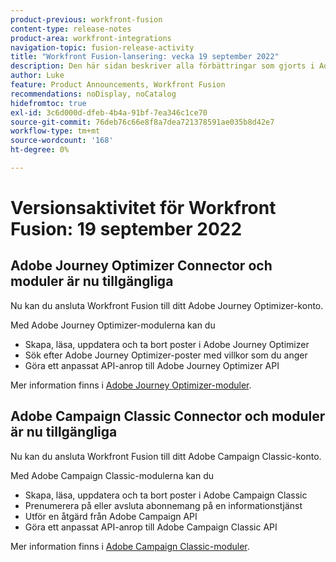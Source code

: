 ```yaml
---
product-previous: workfront-fusion
content-type: release-notes
product-area: workfront-integrations
navigation-topic: fusion-release-activity
title: "Workfront Fusion-lansering: vecka 19 september 2022"
description: Den här sidan beskriver alla förbättringar som gjorts i Adobe Workfront Fusion den 19 september 2022.
author: Luke
feature: Product Announcements, Workfront Fusion
recommendations: noDisplay, noCatalog
hidefromtoc: true
exl-id: 3c6d000d-dfeb-4b4a-91bf-7ea346c1ce70
source-git-commit: 76deb76c66e8f8a7dea721378591ae035b8d42e7
workflow-type: tm+mt
source-wordcount: '168'
ht-degree: 0%

---
```


# Versionsaktivitet för Workfront Fusion: 19 september 2022

## Adobe Journey Optimizer Connector och moduler är nu tillgängliga

Nu kan du ansluta Workfront Fusion till ditt Adobe Journey Optimizer-konto.

Med Adobe Journey Optimizer-modulerna kan du
* Skapa, läsa, uppdatera och ta bort poster i Adobe Journey Optimizer
* Sök efter Adobe Journey Optimizer-poster med villkor som du anger
* Göra ett anpassat API-anrop till Adobe Journey Optimizer API

Mer information finns i [Adobe Journey Optimizer-moduler](/help/quicksilver/workfront-fusion/apps-and-their-modules/adobe-journey-optimizer-modules.md).

## Adobe Campaign Classic Connector och moduler är nu tillgängliga

Nu kan du ansluta Workfront Fusion till ditt Adobe Campaign Classic-konto.

Med Adobe Campaign Classic-modulerna kan du
* Skapa, läsa, uppdatera och ta bort poster i Adobe Campaign Classic
* Prenumerera på eller avsluta abonnemang på en informationstjänst
* Utför en åtgärd från Adobe Campaign API
* Göra ett anpassat API-anrop till Adobe Campaign Classic API

Mer information finns i [Adobe Campaign Classic-moduler](/help/quicksilver/workfront-fusion/apps-and-their-modules/adobe-campaign-classic-connector.md).
